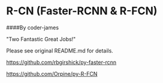 # R-CN (Faster-RCNN & R-FCN)

####By coder-james

"Two Fantastic Great Jobs!"

Please see original README.md for details.

https://github.com/rbgirshick/py-faster-rcnn

https://github.com/Orpine/py-R-FCN
